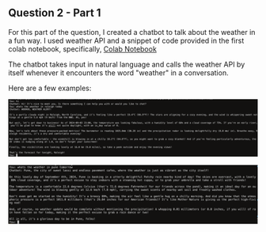 ## Question 2 - Part 1

For this part of the question, I created a chatbot to talk about the weather in a fun way. I used weather API and a snippet of code provided in the first colab notebook, specifically, [Colab Notebook](https://colab.research.google.com/drive/1KtirU3s4_lgITp5ufPMyd4pJg1XiJqmU?usp=sharing#scrollTo=zl803p9Verss)

The chatbot takes input in natural language and calls the weather API by itself whenever it encounters the word "weather" in a conversation.

Here are a few examples:

![Example 1](2.1_demo1.png)

![Example 2](2.1_demo2.png)